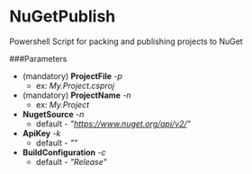 # NuGetPublish
Powershell Script for packing and publishing projects to NuGet

###Parameters
- (mandatory) **ProjectFile** *-p* 
  - ex:   *My.Project.csproj*
- (mandatory) **ProjectName** *-n* 
  - ex:   *My.Project*
- **NugetSource** *-n* 
  - default - *"https://www.nuget.org/api/v2/"*
- **ApiKey** *-k* 
  - default - *""*
- **BuildConfiguration** *-c* 
  - default - *"Release"*

